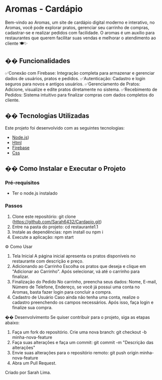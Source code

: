 # Aromas - Cardápio
Bem-vindo ao Aromas, um site de cardápio digital moderno e interativo, no Aromas, você pode explorar pratos, gerenciar seu carrinho de compras, cadastrar-se e realizar pedidos com facilidade. O aromas é um auxílio para restaurantes que querem facilitar suas vendas e melhorar o atendimento ao cliente 🍽✨

## �� Funcionalidades
✅Conexão com Firebase: Integração completa para armazenar e gerenciar dados de usuários, pratos e pedidos.
✅Autenticação: Cadastro e login seguros para novos e antigos usuários.
✅Gerenciamento de Pratos: Adicione, visualize e edite pratos diretamente no sistema.
✅Recebimento de Pedidos: Sistema intuitivo para finalizar compras com dados completos do cliente.

## ��️ Tecnologias Utilizadas
Este projeto foi desenvolvido com as seguintes tecnologias:
- [Node.js](https://nodejs.org/pt))
- [Html]((https://www.w3schools.com/html/))
- [Firebase]((https://firebase.google.com/?hl=pt-br))
- [Css]((https://code.visualstudio.com/docs/languages/css))
## �� Como Instalar e Executar o Projeto
### Pré-requisitos
- Ter o node.js instalado 
### Passos
1. Clone este repositório:
git clone (https://github.com/Sarah6432/Cardapio.git)
1. Entre na pasta do projeto:
cd restaurante1.1
2. Instale as dependências:
npm install ou npm i
3. Execute a aplicação:
npm start

⚙️ Como Usar
1. Tela Inicial
A página inicial apresenta os pratos disponíveis no restaurante com descrição e preço.
2. Adicionando ao Carrinho
Escolha os pratos que deseja e clique em "Adicionar ao Carrinho". Após selecionar, vá até o carrinho para finalizar.
3. Finalização do Pedido
No carrinho, preencha seus dados:
Nome,
E-mail,
Número de Telefone,
Endereço,
se você já possui uma conta no Aromas, basta fazer login para concluir a compra.
4. Cadastro de Usuário
Caso ainda não tenha uma conta, realize o cadastro preenchendo os campos necessários. Após isso, faça login e finalize sua compra.

�� Desenvolvimento
Se quiser contribuir para o projeto, siga as etapas abaixo:
1. Faça um fork do repositório.
Crie uma nova branch:
git checkout -b minha-nova-feature
2. Faça suas alterações e faça um commit:
git commit -m &quot;Descrição das alterações&quot;
3. Envie suas alterações para o repositório remoto:
git push origin minha-nova-feature
4. Abra um Pull Request.

Criado por Sarah Lima.
